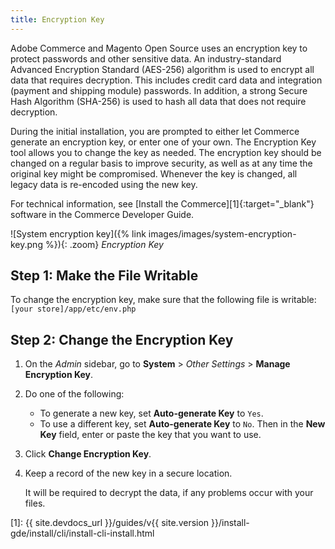 ```yaml
---
title: Encryption Key
---
```


Adobe Commerce and Magento Open Source uses an encryption key to protect passwords and other sensitive data. An industry-standard Advanced Encryption Standard (AES-256) algorithm is used to encrypt all data that requires decryption. This includes credit card data and integration (payment and shipping module) passwords. In addition, a strong Secure Hash Algorithm (SHA-256) is used to hash all data that does not require decryption.

During the initial installation, you are prompted to either let Commerce generate an encryption key, or enter one of your own. The Encryption Key tool allows you to change the key as needed. The encryption key should be changed on a regular basis to improve security, as well as at any time the original key might be compromised. Whenever the key is changed, all legacy data is re-encoded using the new key.

For technical information, see [Install the Commerce][1]{:target="_blank"} software in the Commerce Developer Guide.

![System encryption key]({% link images/images/system-encryption-key.png %}){: .zoom}
_Encryption Key_

## Step 1: Make the File Writable

To change the encryption key, make sure that the following file is writable: `[your store]/app/etc/env.php`

## Step 2: Change the Encryption Key

1. On the _Admin_ sidebar, go to **System** > _Other Settings_ > **Manage Encryption Key**.

1. Do one of the following:

    - To generate a new key, set **Auto-generate Key** to `Yes`.
    - To use a different key, set **Auto-generate Key** to `No`. Then in the **New Key** field, enter or paste the key that you want to use.

1. Click **Change Encryption Key**.

1. Keep a record of the new key in a secure location.

   It will be required to decrypt the data, if any problems occur with your files.

[1]: {{ site.devdocs_url }}/guides/v{{ site.version }}/install-gde/install/cli/install-cli-install.html
